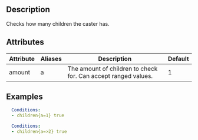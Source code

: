 ## Description
Checks how many children the caster has.


## Attributes
| Attribute | Aliases   | Description                                                          | Default |
|-----------|-----------|----------------------------------------------------------------------|---------|
| amount    | a         | The amount of children to check for. Can accept ranged values.       | 1       |



## Examples
```yaml
  Conditions:
  - children{a=1} true
```
```yaml
  Conditions:
  - children{a=>2} true
```